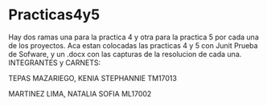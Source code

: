 # Practicas4y5
Hay dos ramas una para la practica 4 y otra para la practica 5 por cada una de los proyectos.
Aca estan colocadas las practicas 4 y 5 con Junit  Prueba de Sofware, y un .docx con las capturas de la resolucion de cada una.
INTEGRANTES y CARNETS:

TEPAS MAZARIEGO, KENIA STEPHANNIE           TM17013

MARTINEZ LIMA, NATALIA SOFIA                        ML17002
